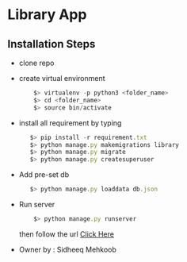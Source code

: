 # Library App
 
## Installation Steps

* clone repo
* create virtual environment 
    ``` javascript
        $> virtualenv -p python3 <folder_name> 
        $> cd <folder_name>
        $> source bin/activate
    ```
* install all requirement by typing
     ``` javascript
        $> pip install -r requirement.txt
        $> python manage.py makemigrations library
        $> python manage.py migrate
        $> python manage.py createsuperuser
    ```
 * Add pre-set db
     ``` javascript
        $> python manage.py loaddata db.json
     ```
 * Run server
    
    ``` javascript
        $> python manage.py runserver
    ```

    then follow the url  [Click Here](http://127.0.0.1:8000)

* Owner by : Sidheeq Mehkoob
